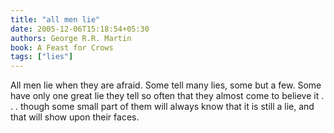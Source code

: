 ```yaml
---
title: "all men lie"
date: 2005-12-06T15:18:54+05:30
authors: George R.R. Martin
book: A Feast for Crows
tags: ["lies"]
---
```

All men lie when they are afraid. Some tell many lies, some but a few. Some have only one great lie they tell so often that they almost come to believe it . . . though some small part of them will always know that it is still a lie, and that will show upon their faces.
